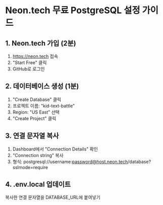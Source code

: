 # Neon.tech 무료 PostgreSQL 설정 가이드

## 1. Neon.tech 가입 (2분)
1. https://neon.tech 접속
2. "Start Free" 클릭
3. GitHub로 로그인

## 2. 데이터베이스 생성 (1분)
1. "Create Database" 클릭
2. 프로젝트 이름: "kid-text-battle"
3. Region: "US East" 선택
4. "Create Project" 클릭

## 3. 연결 문자열 복사
1. Dashboard에서 "Connection Details" 확인
2. "Connection string" 복사
3. 형식: postgresql://username:password@host.neon.tech/database?sslmode=require

## 4. .env.local 업데이트
복사한 연결 문자열을 DATABASE_URL에 붙여넣기